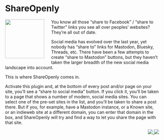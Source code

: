 # ShareOpenly

<img src="https://ps.w.org/shareopenly/assets/icon.svg" style="padding: 0 20px 20px 0;" width=128px align="left">You know all those “share to Facebook” / “share to Twitter” links you see all over peoples’ websites? They’re all out of date.

Social media has evolved over the last year, yet nobody has “share to” links for Mastodon, Bluesky, Threads, etc. There have been a few attempts to create “share to Mastodon” buttons, but they haven’t taken the larger breadth of the new social media landscape into account.

This is where ShareOpenly comes in.

Activate this plugin and, at the bottom of every post and/or page on your site, you’ll see a “share to social media” button. If you click it, you’ll be taken to a page that shows a number of modern, social media sites. You can select one of the pre-set sites in the list, and you’ll be taken to share a post there. But if you, for example, have a Mastodon instance, or a Known site, or an indieweb site at a different domain, you can enter that domain in the box, and ShareOpenly will try and find a way to let you share the page with that site.

<p align="right"><a href="https://wordpress.org/plugins/shareopenly/"><img src="https://img.shields.io/wordpress/plugin/dt/shareopenly?label=wp.org%20downloads&style=for-the-badge">&nbsp;<img src="https://img.shields.io/wordpress/plugin/stars/shareopenly?color=orange&style=for-the-badge"></a></p>
